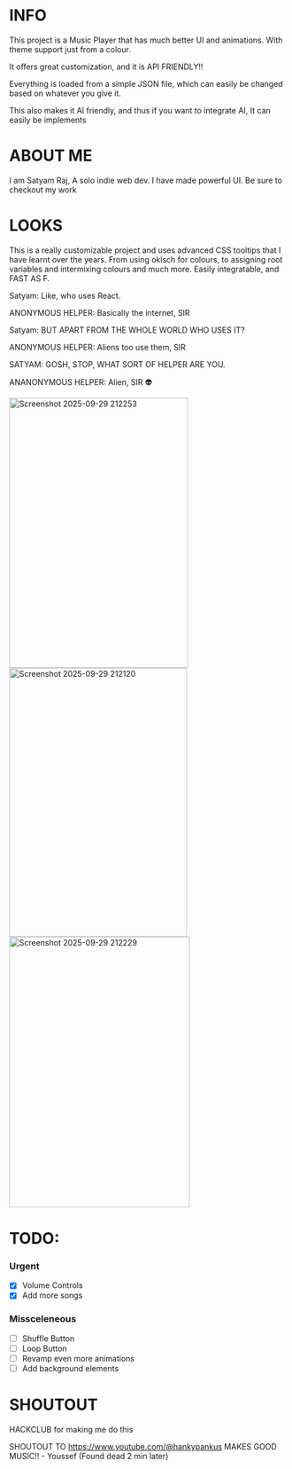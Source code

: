 # INFO
This project is a Music Player that has much better UI and animations. With theme support just from a colour.

It offers great customization, and it is API FRIENDLY!!

Everything is loaded from a simple JSON file, which can easily be changed based on whatever you give it.

This also makes it AI friendly, and thus if you want to integrate AI, It can easily be implements

# ABOUT ME
I am Satyam Raj, A solo indie web dev. I have made powerful UI. Be sure to checkout my work

# LOOKS

This is a really customizable project and uses advanced CSS tooltips that I have learnt over the years. From using oklsch for colours, to assigning root variables and intermixing colours and much more. Easily integratable, and FAST AS F. 

Satyam: Like, who uses React. 

ANONYMOUS HELPER: Basically the internet, SIR 

Satyam: BUT APART FROM THE WHOLE WORLD WHO USES IT? 

ANONYMOUS HELPER: Aliens too use them, SIR

SATYAM: GOSH, STOP, WHAT SORT OF HELPER ARE YOU.

ANANONYMOUS HELPER: Alien, SIR 👽

<img width="323" height="487" alt="Screenshot 2025-09-29 212253" src="https://github.com/user-attachments/assets/2b3dc714-0a29-461d-b34c-f43b8f168e19" />
<img width="321" height="485" alt="Screenshot 2025-09-29 212120" src="https://github.com/user-attachments/assets/addc8bfe-977b-4fa7-be77-0b2ec2d30bb8" />
<img width="326" height="488" alt="Screenshot 2025-09-29 212229" src="https://github.com/user-attachments/assets/d46d985d-66b2-46c1-b426-c005c7536468" />


# TODO:
### Urgent
- [x] Volume Controls
- [x] Add more songs

### Missceleneous
- [ ] Shuffle Button
- [ ] Loop Button
- [ ] Revamp even more animations
- [ ] Add background elements

# SHOUTOUT
HACKCLUB for making me do this

SHOUTOUT TO https://www.youtube.com/@hankypankus
MAKES GOOD MUSIC!! - Youssef (Found dead 2 min later)
